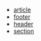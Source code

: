 - [article](/md/tags/article.md)
- [footer](/md/tags/footer.md)
- [header](/md/tags/header.md)
- [section](/md/tags/section.md)